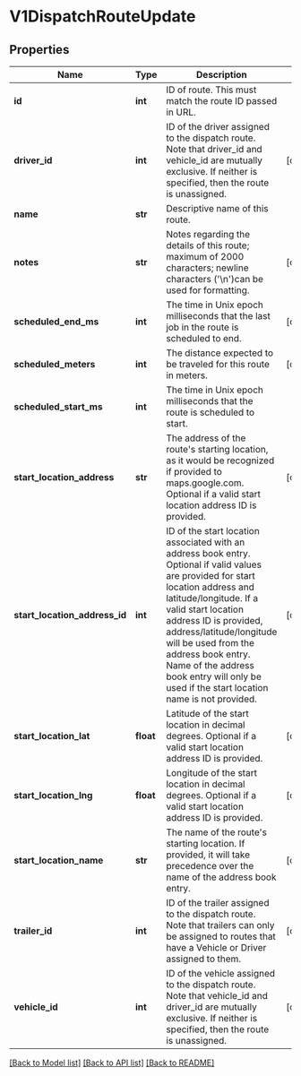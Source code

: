 # V1DispatchRouteUpdate

## Properties
Name | Type | Description | Notes
------------ | ------------- | ------------- | -------------
**id** | **int** | ID of route. This must match the route ID passed in URL. | 
**driver_id** | **int** | ID of the driver assigned to the dispatch route. Note that driver_id and vehicle_id are mutually exclusive. If neither is specified, then the route is unassigned. | [optional] 
**name** | **str** | Descriptive name of this route. | 
**notes** | **str** | Notes regarding the details of this route; maximum of 2000 characters; newline characters (&#39;\\n&#39;)can be used for formatting. | [optional] 
**scheduled_end_ms** | **int** | The time in Unix epoch milliseconds that the last job in the route is scheduled to end. | [optional] 
**scheduled_meters** | **int** | The distance expected to be traveled for this route in meters. | [optional] 
**scheduled_start_ms** | **int** | The time in Unix epoch milliseconds that the route is scheduled to start. | 
**start_location_address** | **str** | The address of the route&#39;s starting location, as it would be recognized if provided to maps.google.com. Optional if a valid start location address ID is provided. | [optional] 
**start_location_address_id** | **int** | ID of the start location associated with an address book entry. Optional if valid values are provided for start location address and latitude/longitude. If a valid start location address ID is provided, address/latitude/longitude will be used from the address book entry. Name of the address book entry will only be used if the start location name is not provided. | [optional] 
**start_location_lat** | **float** | Latitude of the start location in decimal degrees. Optional if a valid start location address ID is provided. | [optional] 
**start_location_lng** | **float** | Longitude of the start location in decimal degrees. Optional if a valid start location address ID is provided. | [optional] 
**start_location_name** | **str** | The name of the route&#39;s starting location. If provided, it will take precedence over the name of the address book entry. | [optional] 
**trailer_id** | **int** | ID of the trailer assigned to the dispatch route. Note that trailers can only be assigned to routes that have a Vehicle or Driver assigned to them. | [optional] 
**vehicle_id** | **int** | ID of the vehicle assigned to the dispatch route. Note that vehicle_id and driver_id are mutually exclusive. If neither is specified, then the route is unassigned. | [optional] 

[[Back to Model list]](../README.md#documentation-for-models) [[Back to API list]](../README.md#documentation-for-api-endpoints) [[Back to README]](../README.md)


